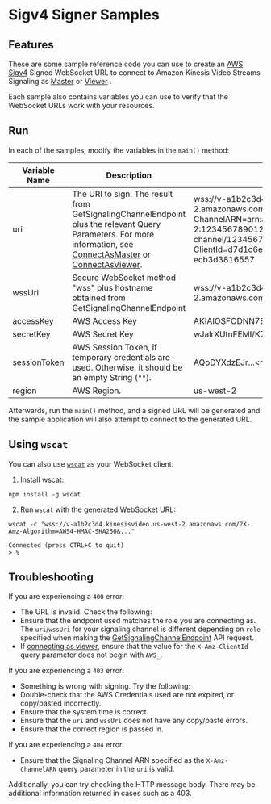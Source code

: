 # Sigv4 Signer Samples

## Features

These are some sample reference code you can use to create
an [AWS Sigv4](https://docs.aws.amazon.com/AmazonS3/latest/API/sigv4-query-string-auth.html)
Signed WebSocket URL to connect to Amazon Kinesis Video Streams Signaling
as [Master](https://docs.aws.amazon.com/kinesisvideostreams-webrtc-dg/latest/devguide/kvswebrtc-websocket-apis-2.html)
or [Viewer](https://docs.aws.amazon.com/kinesisvideostreams-webrtc-dg/latest/devguide/kvswebrtc-websocket-apis-1.html)
.

Each sample also contains variables you can use to verify that the WebSocket
URLs work with your resources.

## Run

In each of the samples, modify the variables in the `main()` method:

| Variable Name | Description                                                                                                                                                                                                                                                                                                                                                                              | Example                                                                                                                                                                                                   |
|---------------|------------------------------------------------------------------------------------------------------------------------------------------------------------------------------------------------------------------------------------------------------------------------------------------------------------------------------------------------------------------------------------------|-----------------------------------------------------------------------------------------------------------------------------------------------------------------------------------------------------------|
| uri | The URI to sign. The result from GetSignalingChannelEndpoint plus the relevant Query Parameters. For more information, see [ConnectAsMaster](https://docs.aws.amazon.com/kinesisvideostreams-webrtc-dg/latest/devguide/kvswebrtc-websocket-apis-2.html) or [ConnectAsViewer](https://docs.aws.amazon.com/kinesisvideostreams-webrtc-dg/latest/devguide/kvswebrtc-websocket-apis-1.html). | wss://v-a1b2c3d4.kinesisvideo.us-west-2.amazonaws.com?X-Amz-ChannelARN=arn:aws:kinesisvideo:us-west-2:123456789012:channel/demo-channel/1234567890123&X-Amz-ClientId=d7d1c6e2-9cb0-4d61-bea9-ecb3d3816557 |
| wssUri | Secure WebSocket method "wss" plus hostname obtained from GetSignalingChannelEndpoint                                                                                                                                                                                                                                                                                                    | wss://v-a1b2c3d4.kinesisvideo.us-west-2.amazonaws.com                                                                                                                                                     |
| accessKey | AWS Access Key                                                                                                                                                                                                                                                                                                                                                                           | AKIAIOSFODNN7EXAMPLE                                                                                                                                                                                      |
| secretKey | AWS Secret Key                                                                                                                                                                                                                                                                                                                                                                           | wJalrXUtnFEMI/K7MDENG/bPxRfiCYEXAMPLEKEY                                                                                                                                                                  |
| sessionToken | AWS Session Token, if temporary credentials are used. Otherwise, it should be an empty String (`""`).                                                                                                                                                                                                                                                                                      | AQoDYXdzEJr...\<remainder of token\>
| region | AWS Region.                                                                                                                                                                                                                                                                                                                                                                              | us-west-2                                                                                                                                                                                                 |

Afterwards, run the `main()` method, and a signed URL will be generated and the
sample application will also attempt to connect to the generated URL.

## Using `wscat`

You can also use [`wscat`](https://www.npmjs.com/package/wscat) as your
WebSocket client.

1. Install wscat:

```shell
npm install -g wscat
```

2. Run `wscat` with the generated WebSocket URL:

```shell
wscat -c "wss://v-a1b2c3d4.kinesisvideo.us-west-2.amazonaws.com/?X-Amz-Algorithm=AWS4-HMAC-SHA256&..."
```

```shell
Connected (press CTRL+C to quit)
> %     
```

## Troubleshooting

If you are experiencing a `400` error:
* The URL is invalid. Check the following:
* Ensure that the endpoint used matches the role you are connecting as. The `uri`/`wssUri` for your signaling channel is different depending on `role` specified when making the [GetSignalingChannelEndpoint](https://docs.aws.amazon.com/kinesisvideostreams/latest/dg/API_GetSignalingChannelEndpoint.html) API request.
* If [connecting as viewer](https://docs.aws.amazon.com/kinesisvideostreams-webrtc-dg/latest/devguide/kvswebrtc-websocket-apis-1.html), ensure that the value for the `X-Amz-ClientId` query parameter does not begin with `AWS_`.

If you are experiencing a `403` error:
* Something is wrong with signing. Try the following:
* Double-check that the AWS Credentials used are not expired, or copy/pasted incorrectly.
* Ensure that the system time is correct.
* Ensure that the `uri` and `wssUri` does not have any copy/paste errors.
* Ensure that the correct region is passed in.

If you are experiencing a `404` error:
* Ensure that the Signaling Channel ARN specified as the `X-Amz-ChannelARN` query parameter in the `uri` is valid. 

Additionally, you can try checking the HTTP message body. There may be additional information returned in cases such as a 403.
